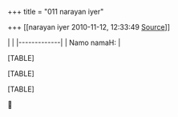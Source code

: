 +++
title = "011 narayan iyer"

+++
[[narayan iyer	2010-11-12, 12:33:49 [Source](https://groups.google.com/g/samskrita/c/d8OA7E-7WOU)]]



|             | |-------------| | Namo namaH: |

[TABLE]

[TABLE]

[TABLE]



